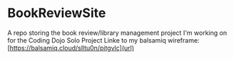# BookReviewSite

A repo storing the book review/library management project I'm working on for the Coding Dojo Solo Project
Linke to my balsamiq wireframe: [https://balsamiq.cloud/slltu0n/pitgvlc](url)
